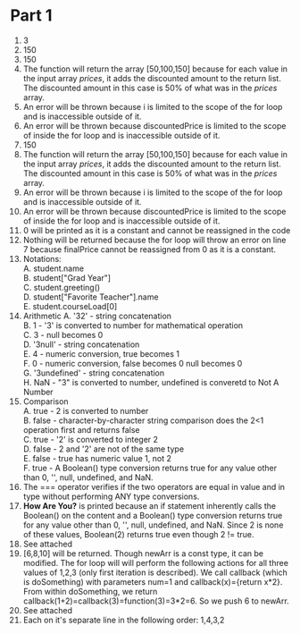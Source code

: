 # Part 1

 1. 3
 2. 150
 3. 150
 4. The function will return the array \[50,100,150\] because for each value in the input array *prices*, it adds the discounted amount to the return list. The discounted amount in this case is 50% of what was in the *prices* array.
 5. An error will be thrown because i is limited to the scope of the for loop and is inaccessible outside of it.
 6. An error will be thrown because discountedPrice is limited to the scope of inside the for loop and is inaccessible outside of it.
 7. 150
 8. The function will return the array \[50,100,150\] because for each value in the input array *prices*, it adds the discounted amount to the return list. The discounted amount in this case is 50% of what was in the *prices* array.
 9. An error will be thrown because i is limited to the scope of the for loop and is inaccessible outside of it.
 10. An error will be thrown because discountedPrice is limited to the scope of inside the for loop and is inaccessible outside of it.
 11. 0 will be printed as it is a constant and cannot be reassigned in the code
 12. Nothing will be returned because the for loop will throw an error on line 7 because finalPrice cannot be reassigned from 0 as it is a constant.
 13. Notations:  
  A. student.name  
  B. student["Grad Year"]  
  C. student.greeting()  
  D. student["Favorite Teacher"].name  
  E. student.courseLoad[0]  
 14. Arithmetic
     A. '32' - string concatenation  
     B. 1 - '3' is converted to number for mathematical operation  
     C. 3 - null becomes 0  
     D. '3null' - string concatenation  
     E. 4 - numeric conversion, true becomes 1  
     F. 0 - numeric conversion, false becomes 0 null becomes 0  
     G. '3undefined' - string concatenation  
     H. NaN - "3" is converted to number, undefined is converetd to Not A Number  
 15. Comparison  
     A. true - 2 is converted to number  
     B. false - character-by-character string comparison does the 2<1 operation first and returns false  
     C. true - '2' is converted to integer 2  
     D. false - 2 and '2' are not of the same type  
     E. false - true has numeric value 1, not 2  
     F. true - A Boolean() type conversion returns true for any value other than 0, '', null, undefined, and NaN.  
 16. The === operator verifies if the two operators are equal in value and in type without performing ANY type conversions.
 17. **How Are You?** is printed because an if statement inherently calls the Boolean() on the content and a  Boolean() type conversion returns true for any value other than 0, '', null, undefined, and NaN. Since 2 is none of these values, Boolean(2) returns true even though 2 != true.
 18. See attached
 19. \[6,8,10\] will be returned. Though newArr is a const type, it can be modified. The for loop will will perform the following actions for all three values of 1,2,3 (only first iteration is described). We call callback (which is doSomething) with parameters num=1 and callback(x)={return x*2}. From within doSomething, we return callback(1+2)=callback(3)=function(3)=3\*2=6. So we push 6 to newArr.
 20. See attached
 21. Each on it's separate line in the following order: 1,4,3,2